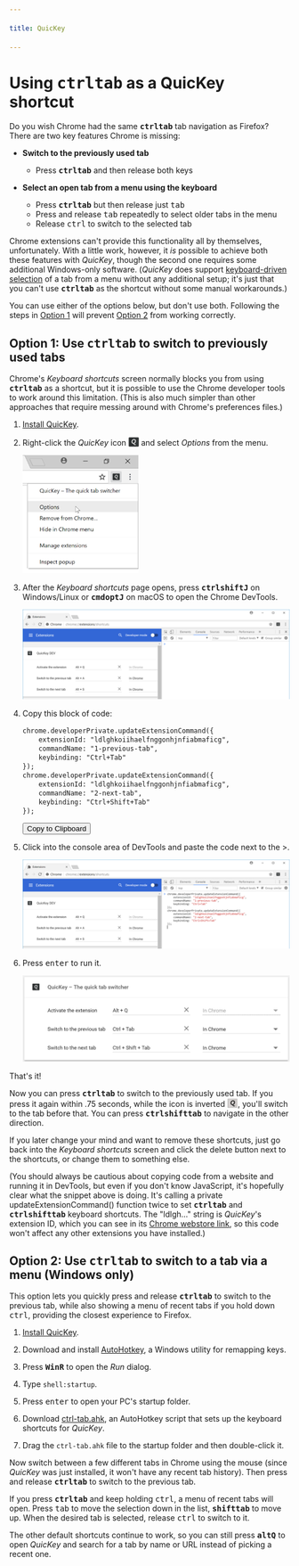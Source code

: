 ```yaml
---

title: QuicKey

---
```


# Using <b><kbd>ctrl</kbd><kbd>tab</kbd></b> as a QuicKey shortcut

Do you wish Chrome had the same <b><kbd>ctrl</kbd><kbd>tab</kbd></b> tab navigation as Firefox?  There are two key features Chrome is missing:

- **Switch to the previously used tab**
  - Press <b><kbd>ctrl</kbd><kbd>tab</kbd></b> and then release both keys

- **Select an open tab from a menu using the keyboard**
  - Press <b><kbd>ctrl</kbd><kbd>tab</kbd></b> but then release just <kbd>tab</kbd>
  - Press and release <kbd>tab</kbd> repeatedly to select older tabs in the menu
  - Release <kbd>ctrl</kbd> to switch to the selected tab

Chrome extensions can't provide this functionality all by themselves, unfortunately.  With a little work, however, it *is* possible to achieve both these features with *QuicKey*, though the second one requires some additional Windows-only software.  (*QuicKey* does support [keyboard-driven selection](/QuicKey/#mru-gif) of a tab from a menu without any additional setup; it's just that you can't use <b><kbd>ctrl</kbd><kbd>tab</kbd></b> as the shortcut without some manual workarounds.)

You can use either of the options below, but don't use both.  Following the steps in [Option 1](#option-1) will prevent [Option 2](#option-2) from working correctly.


## <a name="option-1"></a>Option 1: Use <b><kbd>ctrl</kbd><kbd>tab</kbd></b> to switch to previously used tabs

Chrome's *Keyboard shortcuts* screen normally blocks you from using <b><kbd>ctrl</kbd><kbd>tab</kbd></b> as a shortcut, but it is possible to use the Chrome developer tools to work around this limitation. (This is also much simpler than other approaches that require messing around with Chrome's preferences files.)

1. [Install QuicKey](https://chrome.google.com/webstore/detail/quickey-%E2%80%93-the-quick-tab-s/ldlghkoiihaelfnggonhjnfiabmaficg).

2. Right-click the *QuicKey* icon <img src="../img/icon-38.png" style="height: 19px; vertical-align: text-bottom;"> and select *Options* from the menu.

    <img src="../img/options-in-menu.png" style="width: 208px;">

3. After the *Keyboard shortcuts* page opens, press <b><kbd>ctrl</kbd><kbd>shift</kbd><kbd>J</kbd></b> on Windows/Linux or <b><kbd>cmd</kbd><kbd>opt</kbd><kbd>J</kbd></b> on macOS to open the Chrome DevTools.

    <img src="../img/console-open.png">

4. Copy this block of code:

       chrome.developerPrivate.updateExtensionCommand({
           extensionId: "ldlghkoiihaelfnggonhjnfiabmaficg",
           commandName: "1-previous-tab",
           keybinding: "Ctrl+Tab"
       });
       chrome.developerPrivate.updateExtensionCommand({
           extensionId: "ldlghkoiihaelfnggonhjnfiabmaficg",
           commandName: "2-next-tab",
           keybinding: "Ctrl+Shift+Tab"
       });

    <button class="copy" onclick="copyCode()">Copy to Clipboard</button>

5. Click into the console area of DevTools and paste the code next to the >.

    <img src="../img/code-pasted.png">

6. Press <kbd>enter</kbd> to run it.

    <img src="../img/ctrl-tab-selected.png">

That's it!

Now you can press <b><kbd>ctrl</kbd><kbd>tab</kbd></b> to switch to the previously used tab.  If you press it again within .75 seconds, while the icon is inverted <img src="../img/icon-38-inverted.png" style="height: 19px; vertical-align: text-bottom;">, you'll switch to the tab before that.  You can press <b><kbd>ctrl</kbd><kbd>shift</kbd><kbd>tab</kbd></b> to navigate in the other direction.

If you later change your mind and want to remove these shortcuts, just go back into the *Keyboard shortcuts* screen and click the delete button next to the shortcuts, or change them to something else.

(You should always be cautious about copying code from a website and running it in DevTools, but even if you don't know JavaScript, it's hopefully clear what the snippet above is doing.  It's calling a private updateExtensionCommand() function twice to set <b><kbd>ctrl</kbd><kbd>tab</kbd></b> and <b><kbd>ctrl</kbd><kbd>shift</kbd><kbd>tab</kbd></b> keyboard shortcuts.  The "ldlgh..." string is *QuicKey*'s extension ID, which you can see in its [Chrome webstore link](https://chrome.google.com/webstore/detail/quickey-%E2%80%93-the-quick-tab-s/ldlghkoiihaelfnggonhjnfiabmaficg), so this code won't affect any other extensions you have installed.)


## <a name="option-2"></a>Option 2: Use <b><kbd>ctrl</kbd><kbd>tab</kbd></b> to switch to a tab via a menu (Windows only)

This option lets you quickly press and release <b><kbd>ctrl</kbd><kbd>tab</kbd></b> to switch to the previous tab, while also showing a menu of recent tabs if you hold down <kbd>ctrl</kbd>, providing the closest experience to Firefox.

1. [Install QuicKey](https://chrome.google.com/webstore/detail/quickey-%E2%80%93-the-quick-tab-s/ldlghkoiihaelfnggonhjnfiabmaficg).

2. Download and install [AutoHotkey](https://www.autohotkey.com/download/ahk-install.exe), a Windows utility for remapping keys.

3. Press <b><kbd>Win</kbd><kbd>R</kbd></b> to open the *Run* dialog.

4. Type `shell:startup`.

5. Press <kbd>enter</kbd> to open your PC's startup folder.

6. Download [ctrl-tab.ahk](ctrl-tab.ahk), an AutoHotkey script that sets up the keyboard shortcuts for *QuicKey*.

7. Drag the `ctrl-tab.ahk` file to the startup folder and then double-click it.

Now switch between a few different tabs in Chrome using the mouse (since *QuicKey* was just installed, it won't have any recent tab history).  Then press and release <b><kbd>ctrl</kbd><kbd>tab</kbd></b> to switch to the previous tab.

If you press <b><kbd>ctrl</kbd><kbd>tab</kbd></b> and keep holding <kbd>ctrl</kbd>, a menu of recent tabs will open.  Press <kbd>tab</kbd> to move the selection down in the list, <b><kbd>shift</kbd><kbd>tab</kbd></b> to move up.  When the desired tab is selected, release <kbd>ctrl</kbd> to switch to it.

The other default shortcuts continue to work, so you can still press <b><kbd>alt</kbd><kbd>Q</kbd></b> to open *QuicKey* and search for a tab by name or URL instead of picking a recent one.


<script>
    function copyCode()
    {
        var copyFrom = document.createElement("textarea"),
            body = document.body,
            result;

        copyFrom.textContent = document.getElementsByClassName("highlight")[1].textContent;
        body.appendChild(copyFrom);
        copyFrom.select();
        result = document.execCommand("copy");
        body.removeChild(copyFrom);

        if (!result) {
            alert("The browser blocked the copy action for some reason.");
        }
    }
</script>